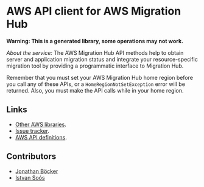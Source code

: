 # AWS API client for AWS Migration Hub

**Warning: This is a generated library, some operations may not work.**

*About the service:*
The AWS Migration Hub API methods help to obtain server and application
migration status and integrate your resource-specific migration tool by
providing a programmatic interface to Migration Hub.

Remember that you must set your AWS Migration Hub home region before you
call any of these APIs, or a <code>HomeRegionNotSetException</code> error
will be returned. Also, you must make the API calls while in your home
region.

## Links

- [Other AWS libraries](https://github.com/agilord/aws_client/tree/master/generated).
- [Issue tracker](https://github.com/agilord/aws_client/issues).
- [AWS API definitions](https://github.com/aws/aws-sdk-js/tree/master/apis).

## Contributors

- [Jonathan Böcker](https://github.com/Schwusch)
- [Istvan Soós](https://github.com/isoos)

